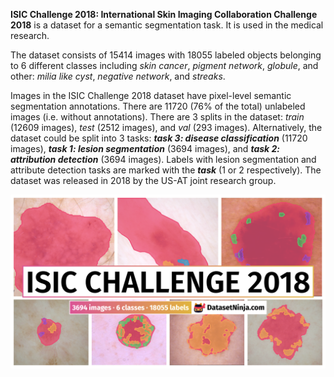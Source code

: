 **ISIC Challenge 2018: International Skin Imaging Collaboration Challenge 2018** is a dataset for a semantic segmentation task. It is used in the medical research. 

The dataset consists of 15414 images with 18055 labeled objects belonging to 6 different classes including *skin cancer*, *pigment network*, *globule*, and other: *milia like cyst*, *negative network*, and *streaks*.

Images in the ISIC Challenge 2018 dataset have pixel-level semantic segmentation annotations. There are 11720 (76% of the total) unlabeled images (i.e. without annotations). There are 3 splits in the dataset: *train* (12609 images), *test* (2512 images), and *val* (293 images). Alternatively, the dataset could be split into 3 tasks: ***task 3: disease classification*** (11720 images), ***task 1: lesion segmentation*** (3694 images), and ***task 2: attribution detection*** (3694 images).  Labels with lesion segmentation and attribute detection tasks are marked with the ***task*** (1 or 2 respectively). The dataset was released in 2018 by the US-AT joint research group.

<img src="https://github.com/dataset-ninja/isic-challenge-2018/raw/main/visualizations/poster.png">
